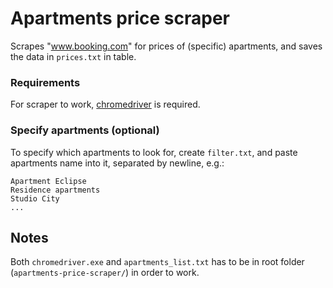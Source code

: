 # Apartments price scraper
Scrapes "www.booking.com" for prices of (specific) apartments, and saves the data in `prices.txt` in table.

### Requirements
For scraper to  work, [chromedriver](https://chromedriver.chromium.org/) is required.


### Specify apartments (optional)
To specify which apartments to look for, create `filter.txt`, and paste apartments name into it, separated by newline, e.g.:

    Apartment Eclipse
    Residence apartments
    Studio City
    ...


## Notes
Both `chromedriver.exe` and `apartments_list.txt` has to be in root folder (`apartments-price-scraper/`) in order to work.


